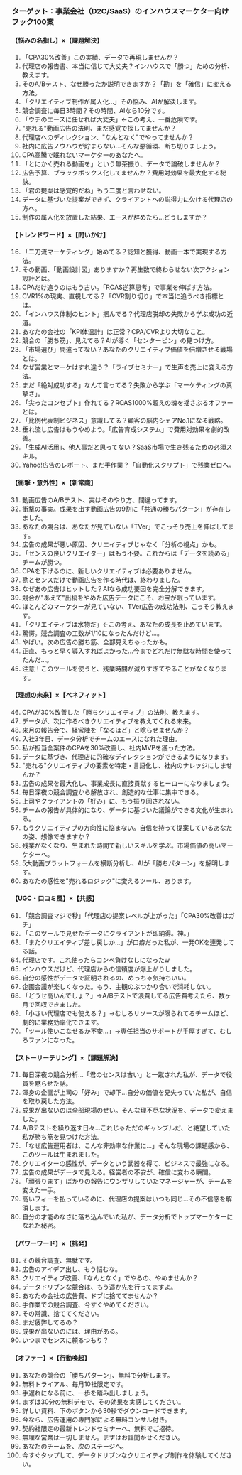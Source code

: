 ### ターゲット：事業会社（D2C/SaaS）のインハウスマーケター向けフック100案

#### **【悩みの名指し】×【課題解決】**
1.  「CPA30%改善」この実績、データで再現しませんか？
2.  代理店の報告書、本当に信じて大丈夫？インハウスで「勝つ」ための分析、教えます。
3.  そのA/Bテスト、なぜ勝ったか説明できますか？「勘」を「確信」に変える方法。
4.  「クリエイティブ制作が属人化…」その悩み、AIが解決します。
5.  競合調査に毎日3時間？その時間、AIなら10分です。
6.  「ウチのエースに任せれば大丈夫」←この考え、一番危険です。
7.  "売れる"動画広告の法則、まだ感覚で探してませんか？
8.  代理店へのディレクション、"なんとなく"でやってませんか？
9.  社内に広告ノウハウが貯まらない…そんな悪循環、断ち切りましょう。
10. CPA高騰で眠れないマーケターのあなたへ。
11. 「とにかく売れる動画を」という無茶振り、データで論破しませんか？
12. 広告予算、ブラックボックス化してませんか？費用対効果を最大化する秘訣。
13. 「君の提案は感覚的だね」もう二度と言わせない。
14. データに基づいた提案ができず、クライアントへの説得力に欠ける代理店の方へ。
15. 制作の属人化を放置した結果、エースが辞めたら…どうしますか？

#### **【トレンドワード】×【問いかけ】**
16. 「二刀流マーケティング」始めてる？認知と獲得、動画一本で実現する方法。
17. その動画、「動画設計図」ありますか？再生数で終わらせない次アクション設計とは。
18. CPAだけ追うのはもう古い。「ROAS逆算思考」で事業を伸ばす方法。
19. CVR1%の現実、直視してる？「CVR割り切り」で本当に追うべき指標とは。
20. 「インハウス体制のヒント」掴んでる？代理店脱却の失敗から学ぶ成功の近道。
21. あなたの会社の「KPI体温計」は正常？CPA/CVRより大切なこと。
22. 競合の「勝ち筋」、見えてる？AIが導く「センターピン」の見つけ方。
23. 「市場選び」間違ってない？あなたのクリエイティブ価値を倍増させる戦場とは。
24. なぜ営業とマーケはすれ違う？「ライブセミナー」で生声を売上に変える方法。
25. まだ「絶対成功する」なんて言ってる？失敗から学ぶ「マーケティングの真摯さ」。
26. 「尖ったコンセプト」作れてる？ROAS1000%超えの魂を揺さぶるオファーとは。
27. 「比例代表制ビジネス」意識してる？顧客の脳内シェアNo.1になる戦略。
28. 垂れ流し広告はもうやめよう。「広告育成システム」で費用対効果を劇的改善。
29. 「生成AI活用」、他人事だと思ってない？SaaS市場で生き残るための必須スキル。
30. Yahoo!広告のレポート、まだ手作業？「自動化スクリプト」で残業ゼロへ。

#### **【衝撃・意外性】×【新常識】**
31. 動画広告のA/Bテスト、実はそのやり方、間違ってます。
32. 衝撃の事実。成果を出す動画広告の9割に「共通の勝ちパターン」が存在しました。
33. あなたの競合は、あなたが見ていない「TVer」でこっそり売上を伸ばしてます。
34. 広告の成果が悪い原因、クリエイティブじゃなく「分析の視点」かも。
35. 「センスの良いクリエイター」はもう不要。これからは「データを読める」チームが勝つ。
36. CPAを下げるのに、新しいクリエイティブは必要ありません。
37. 勘とセンスだけで動画広告を作る時代は、終わりました。
38. なぜあの広告はヒットした？AIなら成功要因を完全分解できます。
39. 競合が"あえて"出稿をやめた広告データにこそ、お宝が眠っています。
40. ほとんどのマーケターが見ていない、TVer広告の成功法則、こっそり教えます。
41. 「クリエイティブは水物だ」←この考え、あなたの成長を止めています。
42. 驚愕。競合調査の工数が1/10になったんだけど…。
43. やばい。次の広告の勝ち筋、全部見えちゃったかも。
44. 正直、もっと早く導入すればよかった…今までどれだけ無駄な時間を使ってたんだ…。
45. 注意！このツールを使うと、残業時間が減りすぎてやることがなくなります。

#### **【理想の未来】×【ベネフィット】**
46. CPAが30%改善した「勝ちクリエイティブ」の法則、教えます。
47. データが、次に作るべきクリエイティブを教えてくれる未来。
48. 来月の報告会で、経営陣を「なるほど」と唸らせませんか？
49. 入社3年目、データ分析でチームのエースになれた理由。
50. 私が担当全案件のCPAを30%改善し、社内MVPを獲った方法。
51. データに基づき、代理店に的確なディレクションができるようになります。
52. "売れる"クリエイティブの要素を特定・言語化し、社内のナレッジにしませんか？
53. 広告の成果を最大化し、事業成長に直接貢献するヒーローになりましょう。
54. 毎日深夜の競合調査から解放され、創造的な仕事に集中できる。
55. 上司やクライアントの「好み」に、もう振り回されない。
56. チームの報告が具体的になり、データに基づいた議論ができる文化が生まれる。
57. もうクリエイティブの方向性に悩まない。自信を持って提案しているあなたの姿、想像できますか？
58. 残業がなくなり、生まれた時間で新しいスキルを学ぶ。市場価値の高いマーケターへ。
59. 5大動画プラットフォームを横断分析し、AIが「勝ちパターン」を解明します。
60. あなたの感性を"売れるロジック"に変えるツール、あります。

#### **【UGC・口コミ風】×【共感】**
61. 「競合調査マジで秒」「代理店の提案レベルが上がった」「CPA30%改善はガチ」
62. 「このツールで見せたデータにクライアントが即納得。神。」
63. 「またクリエイティブ差し戻しか…」が口癖だった私が、一発OKを連発してる話。
64. 代理店です。これ使ったらコンペ負けなしになったw
65. インハウスだけど、代理店からの信頼度が爆上がりしました。
66. 自分の感性がデータで証明されるの、めっちゃ気持ちいい。
67. 企画会議が楽しくなった。もう、主観のぶつかり合いで消耗しない。
68. 「どうせ高いんでしょ？」→A/Bテストで浪費してる広告費考えたら、数ヶ月で回収できました。
69. 「小さい代理店でも使える？」→むしろリソースが限られてるチームほど、劇的に業務効率化できます。
70. 「ツール使いこなせるか不安…」→専任担当のサポートが手厚すぎて、むしろファンになった。

#### **【ストーリーテリング】×【課題解決】**
71. 毎日深夜の競合分析…「君のセンスは古い」と一蹴された私が、データで役員を黙らせた話。
72. 渾身の企画が上司の「好み」で却下…自分の価値を見失っていた私が、自信を取り戻した方法。
73. 成果が出ないのは全部現場のせい。そんな理不尽な状況を、データで変えました。
74. A/Bテストを繰り返す日々…これじゃただのギャンブルだ、と絶望していた私が勝ち筋を見つけた方法。
75. 「なぜ広告運用者は、こんな非効率な作業に…」そんな現場の課題感から、このツールは生まれました。
76. クリエイターの感性が、データという武器を得て、ビジネスで最強になる。
77. 広告の成果がデータで見える。経営者の不安が、確信に変わる瞬間。
78. 「頑張ります」ばかりの報告にウンザリしていたマネージャーが、チームを変えた一手。
79. 高いフィーを払っているのに、代理店の提案はいつも同じ…その不信感を解消します。
80. 自分の才能のなさに落ち込んでいた私が、データ分析でトップマーケターになれた秘密。

#### **【パワーワード】×【挑発】**
81. その競合調査、無駄です。
82. 広告のアイデア出し、もう悩むな。
83. クリエイティブ改善、「なんとなく」でやるの、やめませんか？
84. データドリブンな競合は、もう遥か先を行ってますよ。
85. あなたの会社の広告費、ドブに捨ててませんか？
86. 手作業での競合調査、今すぐやめてください。
87. その常識、捨ててください。
88. まだ疲弊してるの？
89. 成果が出ないのには、理由がある。
90. いつまでセンスに頼るつもり？

#### **【オファー】×【行動喚起】**
91. あなたの競合の「勝ちパターン」、無料で分析します。
92. 無料トライアル、毎月10社限定です。
93. 手遅れになる前に、一歩を踏み出しましょう。
94. まずは30分の無料デモで、その効果を実感してください。
95. 詳しい資料、下のボタンから30秒でダウンロードできます。
96. 今なら、広告運用の専門家による無料コンサル付き。
97. 契約社限定の最新トレンドセミナーへ、無料でご招待。
98. 無理な営業は一切しません。まずはお話聞かせください。
99. あなたのチームを、次のステージへ。
100. 今すぐタップして、データドリブンなクリエイティブ制作を体験してください。

